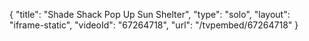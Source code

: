 {
    "title": "Shade Shack Pop Up Sun Shelter",
    "type": "solo",
    "layout": "iframe-static",
    "videoId": "67264718",
    "url": "\/tvpembed\/67264718"
}